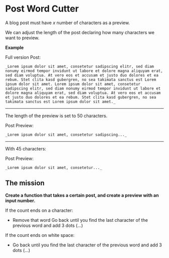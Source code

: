 # Post Word Cutter

A blog post must have _x_ number of characters as a preview.

We can adjust the length of the post declaring how many characters we want to preview.

**Example**

Full version Post:

`_Lorem ipsum dolor sit amet, consetetur sadipscing elitr, sed diam nonumy eirmod tempor invidunt ut labore et dolore magna aliquyam erat, sed diam voluptua. At vero eos et accusam et justo duo dolores et ea rebum. Stet clita kasd gubergren, no sea takimata sanctus est Lorem ipsum dolor sit amet. Lorem ipsum dolor sit amet, consetetur sadipscing elitr, sed diam nonumy eirmod tempor invidunt ut labore et dolore magna aliquyam erat, sed diam voluptua. At vero eos et accusam et justo duo dolores et ea rebum. Stet clita kasd gubergren, no sea takimata sanctus est Lorem ipsum dolor sit amet._`

---

The length of the preview is set to 50 characters.

Post Preview:

`_Lorem ipsum dolor sit amet, consetetur sadipscing..._`

---

With 45 characters:

Post Preview:

`_Lorem ipsum dolor sit amet, consetetur..._`

## The mission

**Create a function that takes a certain post, and create a preview with an input number.**

If the count ends on a character:

- Remove that word Go back until you find the last character of the previous word and add 3 dots (...)

If the count ends on white space:

- Go back until you find the last character of the previous word and add 3 dots (...)
